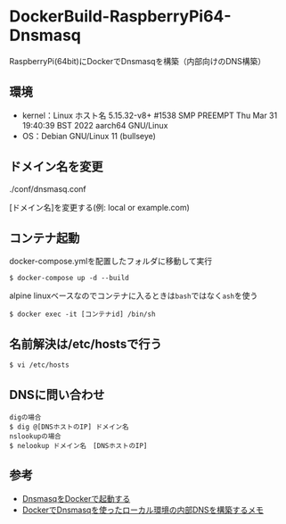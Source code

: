 # DockerBuild-RaspberryPi64-Dnsmasq
RaspberryPi(64bit)にDockerでDnsmasqを構築（内部向けのDNS構築）

## 環境
- kernel：Linux ホスト名 5.15.32-v8+ #1538 SMP PREEMPT Thu Mar 31 19:40:39 BST 2022 aarch64 GNU/Linux
- OS：Debian GNU/Linux 11 (bullseye)

## ドメイン名を変更
./conf/dnsmasq.conf

[ドメイン名]を変更する(例: local or example.com)

## コンテナ起動
docker-compose.ymlを配置したフォルダに移動して実行
~~~
$ docker-compose up -d --build
~~~
alpine linuxベースなのでコンテナに入るときは`bash`ではなく`ash`を使う
~~~
$ docker exec -it [コンテナid] /bin/sh
~~~

## 名前解決は/etc/hostsで行う
~~~
$ vi /etc/hosts
~~~

## DNSに問い合わせ
~~~
digの場合
$ dig @[DNSホストのIP] ドメイン名
nslookupの場合
$ nelookup ドメイン名　[DNSホストのIP]
~~~

## 参考
- [DnsmasqをDockerで起動する](https://scribble.washo3.com/dnsmasq_on_docker.html)
- [DockerでDnsmasqを使ったローカル環境の内部DNSを構築するメモ](https://7me.nobiki.com/2020/04/22/dnsmasq-docker-memo/)
